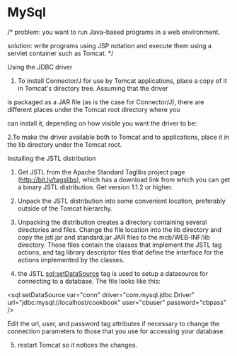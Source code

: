 # MySql

/* problem: you want to run Java-based programs in a web environment.

solution: write programs using JSP notation and execute them using a servlet container such as Tomcat. */

Using the JDBC driver

1. To install Connector/J for use by Tomcat applications, place a copy of it in Tomcat's directory tree. Assuming that the driver

is packaged as a JAR file (as is the case for Connector/J), there are different places under the Tomcat root directory where you

can install it, depending on how visible you want the driver to be: 


2.To make the driver available both to Tomcat and to applications, place it in the lib directory under the Tomcat root.


Installing the JSTL distribution

1. Get JSTL from the Apache Standard Taglibs project page (http://bit.ly/tagslibs), which has a download link from which you can get a binary JSTL distribution.
Get version 1.1.2 or higher.

2. Unpack the JSTL distribution into some convenient location, preferably outside of the Tomcat hierarchy.

3. Unpacking the distribution creates a directory containing several directories and files. Change the file location into the lib directory 
and copy the jstl.jar and standard.jar JAR files to the mcb/WEB-INF/lib directory. Those files contain the classes that implement the JSTL tag actions,
and tag library descriptor files that define the interface for the actions implemented by the classes.

4. the JSTL <sql:setDataSource> tag is used to setup a datasource for connecting to a database. The file looks like this:

<sql:setDataSource
var="conn"
driver="com.mysql.jdbc.Driver"
url="jdbc:mysql://localhost/cookbook"
user="cbuser"
password="cbpass"
/>

Edit the url, user, and password tag attributes if necessary to change the connection parameters to those that you use for 
accessing your database. 

5. restart Tomcat so it notices the changes.
